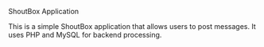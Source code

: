 ShoutBox Application

This is a simple ShoutBox application that allows users to post messages. It uses PHP and MySQL for backend processing.
